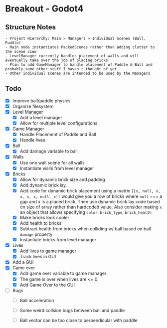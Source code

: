 # Breakout - Godot4

## Structure Notes
	- Project Hierarchy: Main > Managers > Individual Scenes (Ball, Paddle)
	- Main node instantiates PackedScenes rather than adding clutter to the scene view
	- LevelManager currently handles placement of walls and will eventually take over the job of placing bricks
	- Plan to add GameManager to handle placement of Paddle & Ball and probably some other stuff I haven't thought of yet
	- Other individual scenes are intended to be used by the Managers

## Todo
- [x] Improve ball/paddle physics
- [x] Organize filesystem
- [x] Level Manager
	- [x] Add a level manager
	- [x] Allow for multiple level configurations
- [x] Game Manager
	- [x] Handle Placement of Paddle and Ball
	- [x] Handle lives
- [x] Ball
	- [x] Add damage variable to ball
- [x] Walls
	- [x] Use one wall scene for all walls
	- [x] Instantiate walls from level manager
- [x] Bricks
	- [x] Allow for dynamic brick size and padding
	- [x] Add dynamic brick lay.
	- [x] Add code for dynamic brick placement using a matrix `[[x, null, x, x, x, x, null, x]]` would give you a row of bricks where `null` === a gap and x is a placed brick. Then use dynamic brick lay code based on size of array rather than hardcoded value. Also consider making `x` an object that allows specifying `color`, `brick_type`, `brick_health`
	- [x] Make bricks look cooler
	- [x] Add health to bricks
	- [x] Subtract health from bricks when colliding w/ ball based on ball `damage` property
	- [x] Instantiate bricks from level manager
- [x] Lives
	- [x] Add lives to game manager
	- [x] Track lives in GUI
- [x] Add a GUI
- [x] Game over
	- [x] Add game over variable to game manager
	- [x] The game is over when lives are <= 0
	- [x] Add Game Over to the GUI
- [ ] Bugs
	- [ ] Ball acceleration
	- [ ] Some weird collsion bugs between ball and paddle
	- [ ] Ball vector can be too close to perpendicular with paddle

